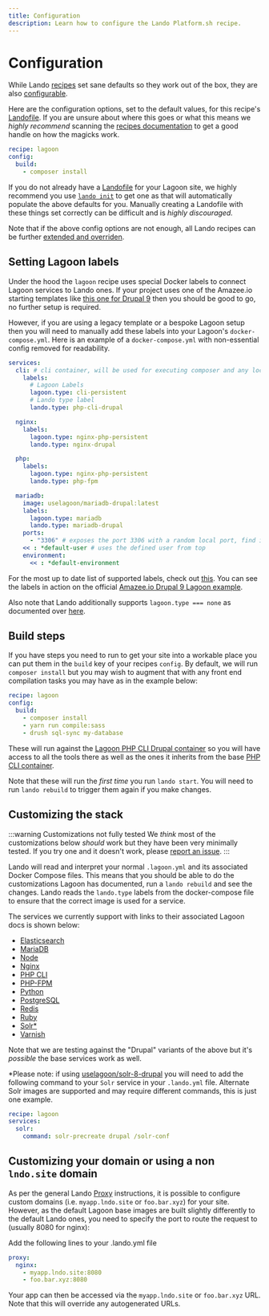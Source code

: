 ```yaml
---
title: Configuration
description: Learn how to configure the Lando Platform.sh recipe.
---
```


# Configuration

While Lando [recipes](https://docs.lando.dev/core/v3/recipes.html) set sane defaults so they work out of the box, they are also [configurable](https://docs.lando.dev/core/v3/recipes.html#config).

Here are the configuration options, set to the default values, for this recipe's [Landofile](https://docs.lando.dev/core/v3). If you are unsure about where this goes or what this means we *highly recommend* scanning the [recipes documentation](https://docs.lando.dev/core/v3/recipes.html) to get a good handle on how the magicks work.

```yaml
recipe: lagoon
config:
  build:
    - composer install
```

If you do not already have a [Landofile](https://docs.lando.dev/core/v3) for your Lagoon site, we highly recommend you use [`lando init`](https://docs.lando.dev/cli/init.html) to get one as that will automatically populate the above defaults for you. Manually creating a Landofile with these things set correctly can be difficult and is *highly discouraged.*

Note that if the above config options are not enough, all Lando recipes can be further [extended and overriden](https://docs.lando.dev/core/v3/recipes.html#extending-and-overriding-recipes).

## Setting Lagoon labels

Under the hood the `lagoon` recipe uses special Docker labels to connect Lagoon services to Lando ones. If your project uses one of the Amazee.io starting templates like [this one for Drupal 9](https://github.com/amazeeio/drupal-example-simple) then you should be good to go, no further setup is required.

However, if you are using a legacy template or a bespoke Lagoon setup then you will need to manually add these labels into your Lagoon's `docker-compose.yml`. Here is an example of a `docker-compose.yml` with non-essential config removed for readability.

```yaml
services:
  cli: # cli container, will be used for executing composer and any local commands (drush, drupal, etc.)
    labels:
      # Lagoon Labels
      lagoon.type: cli-persistent
      # Lando type label
      lando.type: php-cli-drupal

  nginx:
    labels:
      lagoon.type: nginx-php-persistent
      lando.type: nginx-drupal

  php:
    labels:
      lagoon.type: nginx-php-persistent
      lando.type: php-fpm

  mariadb:
    image: uselagoon/mariadb-drupal:latest
    labels:
      lagoon.type: mariadb
      lando.type: mariadb-drupal
    ports:
      - "3306" # exposes the port 3306 with a random local port, find it with `docker-compose port mariadb 3306`
    << : *default-user # uses the defined user from top
    environment:
      << : *default-environment
```

For the most up to date list of supported labels, check out [this](https://github.com/lando/lagoon/blob/main/lib/services.js). You can see the labels in action on the official [Amazee.io Drupal 9 Lagoon example](https://github.com/amazeeio/drupal-example-simple/blob/9.x/docker-compose.yml).

Also note that Lando additionally supports `lagoon.type === none` as documented over [here](https://docs.lagoon.sh/using-lagoon-the-basics/docker-compose-yml/#skipignore-containers).

## Build steps

If you have steps you need to run to get your site into a workable place you can put them in the `build` key of your recipes `config`. By default, we will run `composer install` but you may wish to augment that with any front end compilation tasks you may have as in the example below:

```yaml
recipe: lagoon
config:
  build:
    - composer install
    - yarn run compile:sass
    - drush sql-sync my-database
```

These will run against the [Lagoon PHP CLI Drupal container](https://docs.lagoon.sh/drupal/services/php-cli/) so you will have access to all the tools there as well as the ones it inherits from the base [PHP CLI container](https://docs.lagoon.sh/docker-images/php-cli/).

Note that these will run the _first time_ you run `lando start`. You will need to run `lando rebuild` to trigger them again if you make changes.

## Customizing the stack

:::warning Customizations not fully tested
We _think_ most of the customizations below _should_ work but they have been very minimally tested. If you try one and it doesn't work, please [report an issue](https://github.com/lando/lagoon/issues/new/choose).
:::

Lando will read and interpret your normal `.lagoon.yml` and its associated Docker Compose files. This means that you should be able to do the customizations Lagoon has documented, run a `lando rebuild` and see the changes.  Lando reads the `lando.type` labels from the docker-compose file to ensure that the correct image is used for a service.

The services we currently support with links to their associated Lagoon docs is shown below:

* [Elasticsearch](https://docs.lagoon.sh/docker-images/opensearch/)
* [MariaDB](https://docs.lagoon.sh/docker-images/mariadb/)
* [Node](https://docs.lagoon.sh/docker-images/nodejs/)
* [Nginx](https://docs.lagoon.sh/docker-images/nginx/)
* [PHP CLI](https://docs.lagoon.sh/docker-images/php-cli/)
* [PHP-FPM](https://docs.lagoon.sh/docker-images/php-fpm/)
* [Python](https://docs.lagoon.sh/docker-images/python/)
* [PostgreSQL](https://docs.lagoon.sh/docker-images/postgres/)
* [Redis](https://docs.lagoon.sh/docker-images/redis/)
* [Ruby](https://docs.lagoon.sh/docker-images/ruby/)
* [Solr*](https://docs.lagoon.sh/docker-images/solr/)
* [Varnish](https://docs.lagoon.sh/docker-images/varnish/)

Note that we are testing against the "Drupal" variants of the above but it's _possible_ the base services work as well.

*Please note: if using [uselagoon/solr-8-drupal](https://github.com/uselagoon/lagoon-images/blob/main/images/solr-drupal/8.Dockerfile) you will need to add the following command to your `Solr` service in your `.lando.yml` file. Alternate Solr images are supported and may require different commands, this is just one example.

```yaml
recipe: lagoon
services:
  solr:
    command: solr-precreate drupal /solr-conf
```

## Customizing your domain or using a non `lndo.site` domain

As per the general Lando [Proxy](https://docs.lando.dev/core/v3/proxy.html) instructions, it is possible to configure custom domains (i.e. `myapp.lndo.site` or `foo.bar.xyz`) for your site.  However, as the default Lagoon base images are built slightly differently to the default Lando ones, you need to specify the port  to route the request to (usually 8080 for nginx):

Add the following lines to your .lando.yml file

```yaml
proxy:
  nginx:
    - myapp.lndo.site:8080
    - foo.bar.xyz:8080
```
Your app can then be accessed via the `myapp.lndo.site` or `foo.bar.xyz` URL.  Note that this will override any autogenerated URLs.
